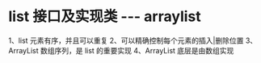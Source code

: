 
# list 接口及实现类 --- arraylist

  1、list 元素有序，并且可以重复
  2、可以精确控制每个元素的插入|删除位置
  3、ArrayList 数组序列，是 list 的重要实现
  4、ArrayList 底层是由数组实现  